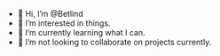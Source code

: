 - 👋 Hi, I’m @Betlind
- 👀 I’m interested in things.
- 🌱 I’m currently learning what I can.
- 💞️ I’m not looking to collaborate on projects currently.

<!---
Betlind/Betlind is a ✨ special ✨ repository because its `README.md` (this file) appears on your GitHub profile.
You can click the Preview link to take a look at your changes.
--->
